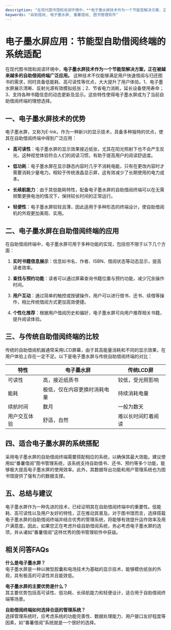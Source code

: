 ```yaml
---
description: "在现代图书馆和阅读环境中，**电子墨水屏技术作为一个节能型解决方案，正在被越来越多的自助借阅终端广泛应用。** 这种技术不仅能够满足用户快速借阅与归还图书的需求，同时具备低能耗、高可读性等优点，大大提升了用户体验。1、电子墨水屏展示清晰、反射光源有效模拟纸张；2、节省电力消耗，延长设备使用寿命；3、支持各种书籍信息的动态更新及显示。这些特性使得电子墨水屏成为了当前自助借阅终端的理想选择。"
keywords: "自助借阅, 电子墨水屏, 番薯借阅, 图书管理软件"
---
```

# 电子墨水屏应用：节能型自助借阅终端的系统适配

在现代图书馆和阅读环境中，**电子墨水屏技术作为一个节能型解决方案，正在被越来越多的自助借阅终端广泛应用。** 这种技术不仅能够满足用户快速借阅与归还图书的需求，同时具备低能耗、高可读性等优点，大大提升了用户体验。1、电子墨水屏展示清晰、反射光源有效模拟纸张；2、节省电力消耗，延长设备使用寿命；3、支持各种书籍信息的动态更新及显示。这些特性使得电子墨水屏成为了当前自助借阅终端的理想选择。

## 一、电子墨水屏技术的优势

电子墨水屏，又称为E-Ink，作为一种新兴的显示技术，具备多种独特的优点，使其在自助借阅终端中得到广泛应用：

- **高可读性**：电子墨水屏的显示效果接近纸张，尤其在阳光照射下也不会产生反光。这种视觉体验符合人们的阅读习惯，有助于提高用户的阅读舒适度。
  
- **低功耗**：电子墨水屏在显示静态内容时几乎不消耗电能，只有在更改内容时才需要消耗少量电力。相较于传统液晶显示屏，这有效减少了长期使用的电力成本。

- **长续航能力**：由于其低能耗特性，配备电子墨水屏的自助借阅终端可以在无需频繁更换电池的情况下，保持较长时间的正常运行。

- **轻便性**：电子墨水屏较轻且薄，因此适用于多种形态的终端设计，使自助借阅机的外观更加美观、实用。

## 二、电子墨水屏在自助借阅终端的应用

在自助借阅终端中，电子墨水屏可用于多种功能的实现，包括但不限于以下几个方面：

1. **实时书籍信息展示**：信息如书名、作者、ISBN、借阅状态等动态显示，提高读者效率。

2. **查找与预约功能**：读者可以通过屏幕查询书籍位置与预约功能，减少冗余操作时间。

3. **用户互动**：通过简单的触控或按键操作，用户可以进行借书、还书、续借等操作，相比传统借阅方式更加高效便捷。

4. **个性化推荐**：根据用户借阅历史和偏好，电子墨水屏可向用户推荐相关书籍，提升阅读体验。

## 三、与传统自助借阅终端的比较

传统的自助借阅机器通常采用LCD屏幕，由于其高能量消耗和不同的显示效果，在用户体验上存在一定不足。以下是电子墨水屏与传统自助借阅终端的对比：

| 特性            | 电子墨水屏                       | 传统LCD屏                     |
|----------------|----------------------------------|-------------------------------|
| 可读性         | 高，接近纸质书                  | 较低，受光照影响              |
| 能耗           | 极低，仅在内容更换时消耗电量   | 持续消耗电量                  |
| 续航时间       | 数月                             | 一般为数天                    |
| 用户交互体验   | 舒适，自然                       | 难以长时间盯着阅读           |

## 四、适合电子墨水屏的系统搭配

采用电子墨水屏的自助借阅终端需要搭配相应的系统，以确保其最大效能。建议使用如“番薯借阅”图书管理系统，该系统支持自助借书、还书、预约等多个功能，能够极大提高电子墨水屏的使用效率。此外，其数据导出功能和用户管理系统也为图书馆提供了强有力的数据支撑。

## 五、总结与建议

电子墨水屏作为一种先进的技术，已经证明其在自助借阅终端中的重要性。低能耗、高可读性以及用户友好的特性，正在推动其普及。对于图书馆而言，选择搭载电子墨水屏的自助借阅终端并结合优秀的管理系统，将能够有效提升运作效率及用户满意度。因此，如果您正在考虑升级自助借阅系统，务必考虑电子墨水屏的选项，并从诸如“番薯借阅”这样优秀的图书管理软件中获益。

## 相关问答FAQs

**什么是电子墨水屏？**  
电子墨水屏是一种以微型胶囊和电场技术为基础的显示技术，能够模仿纸张的外观，具有极高的可读性并且能效低。

**电子墨水屏的主要优势是什么？**  
其主要优势包括高可读性、低功耗、长续航能力和轻便设计，适合用于自助借阅终端等场景。

**自助借阅终端如何选择合适的管理系统？**  
选择管理系统时，应考虑系统的功能完善性、数据处理能力、用户接口友好程度等因素，如“番薯借阅”系统就是一个很好的选择。
